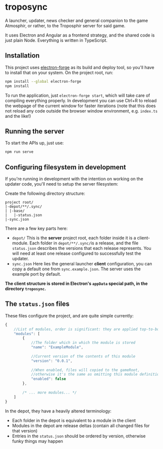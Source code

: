 # troposync

A launcher, updater, news checker and general companion to the game Atmosphir, or rather,
to the Troposphir server for said game.

It uses Electron and Angular as a frontend strategy, and the shared code is just plain Node. 
Everything is written in TypeScript.

## Installation

This project uses [electron-forge](https://github.com/electron-userland/electron-forge) as its 
build and deploy tool, so you'll have to install that on your system. On the project root, run:

```sh
npm install --global electron-forge
npm install
```

To run the application, just `electron-forge start`, which will take care of compiling everything 
properly. In development you can use Ctrl+R to reload the webpage of the current window for faster 
iterations (note that this does not reload any code outside the browser window environment, 
e.g. `index.ts` and the like!)

## Running the server

To start the APIs up, just use:

```sh
npm run serve
```

## Configuring filesystem in development

If you're running in development with the intention on working on the updater code, 
you'll need to setup the server filesystem:

Create the following directory structure:

    project root/
    |-depot/**/.sync/
    | |-base/
    |   |-status.json
    |-sync.json
    
There are a few key parts here:

 - `depot/` This is the **server** project root, each folder inside it is a client-module.
   Each folder in `depot/**/.sync/`is a release, and the file `status.json` describes the 
   versions that each release represents. You will need at least one release configured 
   to successfully test the updater.
 - `sync.json` Here lies the general launcher **client** configuration, you can copy a 
   default one from `sync.example.json`. The server uses the example port by default.
   
**The client structure is stored in Electron's `appData` special path, in the directory `troposync`.**
 
## The `status.json` files

These files configure the project, and are quite simple currently:

```js
{
    //List of modules, order is significant: they are applied top-to-bottom.
    "modules": [
        {
            //The folder which in which the module is stored
            "name": "ExampleModule",
            
            //Current version of the contents of this module
            "version": "0.0.1",
            
            //When enabled, files will copied to the gameRoot, 
            //otherwise it's the same as omitting this module definition
            "enabled": false
        },
         
        /* ... more modules... */
    ]
}
```

In the depot, they have a heavily altered terminology: 
 
 - Each folder in the depot is equivalent to a module in the client
 - Modules in the depot are release deltas (contain all changed files for that version)
 - Entries in the `status.json` should be ordered by version, otherwise funky things may happen
 
